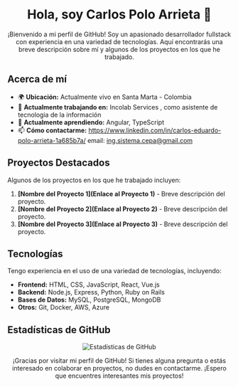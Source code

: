 <h1 align="center">Hola, soy Carlos Polo Arrieta 👋</h1>

<p align="center">¡Bienvenido a mi perfil de GitHub! Soy un apasionado desarrollador fullstack con experiencia en una variedad de tecnologías. Aquí encontrarás una breve descripción sobre mí y algunos de los proyectos en los que he trabajado.</p>

<h2>Acerca de mí</h2>

- 🌍 **Ubicación:** Actualmente vivo en Santa Marta - Colombia
- 💼 **Actualmente trabajando en:** Incolab Services , como asistente de tecnologia de la información
- 🌱 **Actualmente aprendiendo:** Angular, TypeScript
- 📫 **Cómo contactarme:** https://www.linkedin.com/in/carlos-eduardo-polo-arrieta-1a685b7a/   email: ing.sistema.cepa@gmail.com

<h2>Proyectos Destacados</h2>

<p>Algunos de los proyectos en los que he trabajado incluyen:</p>

1. **[Nombre del Proyecto 1](Enlace al Proyecto 1)** - Breve descripción del proyecto.
2. **[Nombre del Proyecto 2](Enlace al Proyecto 2)** - Breve descripción del proyecto.
3. **[Nombre del Proyecto 3](Enlace al Proyecto 3)** - Breve descripción del proyecto.

<h2>Tecnologías</h2>

<p>Tengo experiencia en el uso de una variedad de tecnologías, incluyendo:</p>

- **Frontend:** HTML, CSS, JavaScript, React, Vue.js
- **Backend:** Node.js, Express, Python, Ruby on Rails
- **Bases de Datos:** MySQL, PostgreSQL, MongoDB
- **Otros:** Git, Docker, AWS, Azure

<h2>Estadísticas de GitHub</h2>

<p align="center">
  <img src="https://github-readme-stats.vercel.app/api?username=TU_NOMBRE_DE_USUARIO&show_icons=true&theme=dark" alt="Estadísticas de GitHub">
</p>

<p align="center">¡Gracias por visitar mi perfil de GitHub! Si tienes alguna pregunta o estás interesado en colaborar en proyectos, no dudes en contactarme. ¡Espero que encuentres interesantes mis proyectos!</p>
